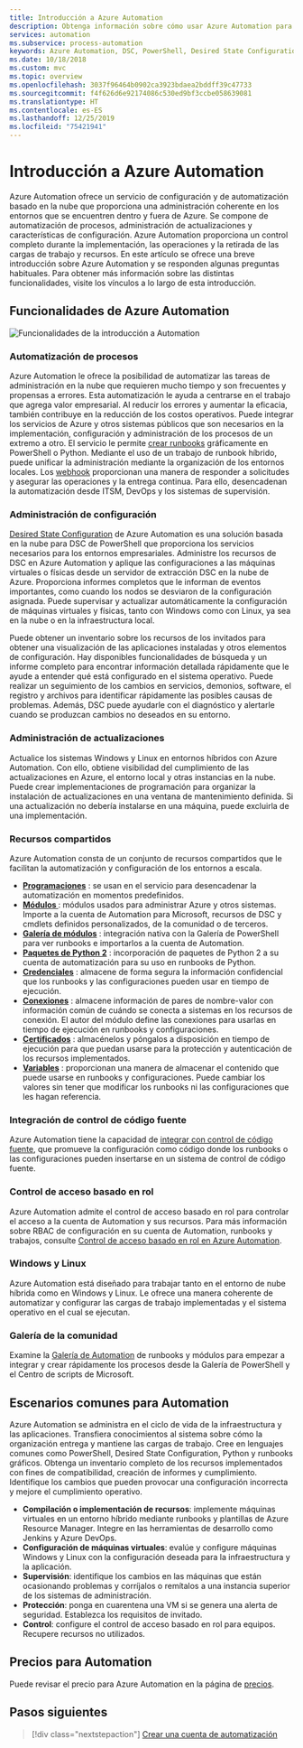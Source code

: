 ```yaml
---
title: Introducción a Azure Automation
description: Obtenga información sobre cómo usar Azure Automation para automatizar el ciclo de vida de la infraestructura y las aplicaciones.
services: automation
ms.subservice: process-automation
keywords: Azure Automation, DSC, PowerShell, Desired State Configuration, Update Management, Change Tracking, inventario, runbooks, Python, gráfico
ms.date: 10/18/2018
ms.custom: mvc
ms.topic: overview
ms.openlocfilehash: 3037f96464b0902ca3923bdaea2bddff39c47733
ms.sourcegitcommit: f4f626d6e92174086c530ed9bf3ccbe058639081
ms.translationtype: HT
ms.contentlocale: es-ES
ms.lasthandoff: 12/25/2019
ms.locfileid: "75421941"
---
```

# <a name="an-introduction-to-azure-automation"></a>Introducción a Azure Automation

Azure Automation ofrece un servicio de configuración y de automatización basado en la nube que proporciona una administración coherente en los entornos que se encuentren dentro y fuera de Azure. Se compone de automatización de procesos, administración de actualizaciones y características de configuración. Azure Automation proporciona un control completo durante la implementación, las operaciones y la retirada de las cargas de trabajo y recursos.
En este artículo se ofrece una breve introducción sobre Azure Automation y se responden algunas preguntas habituales. Para obtener más información sobre las distintas funcionalidades, visite los vínculos a lo largo de esta introducción.

## <a name="azure-automation-capabilities"></a>Funcionalidades de Azure Automation

![Funcionalidades de la introducción a Automation](media/automation-overview/automation-overview.png)

### <a name="process-automation"></a>Automatización de procesos

Azure Automation le ofrece la posibilidad de automatizar las tareas de administración en la nube que requieren mucho tiempo y son frecuentes y propensas a errores. Esta automatización le ayuda a centrarse en el trabajo que agrega valor empresarial. Al reducir los errores y aumentar la eficacia, también contribuye en la reducción de los costos operativos. Puede integrar los servicios de Azure y otros sistemas públicos que son necesarios en la implementación, configuración y administración de los procesos de un extremo a otro. El servicio le permite [crear runbooks](automation-runbook-types.md) gráficamente en PowerShell o Python. Mediante el uso de un trabajo de runbook híbrido, puede unificar la administración mediante la organización de los entornos locales. Los [webhook](automation-webhooks.md) proporcionan una manera de responder a solicitudes y asegurar las operaciones y la entrega continua. Para ello, desencadenan la automatización desde ITSM, DevOps y los sistemas de supervisión.

### <a name="configuration-management"></a>Administración de configuración

[Desired State Configuration](automation-dsc-overview.md) de Azure Automation es una solución basada en la nube para DSC de PowerShell que proporciona los servicios necesarios para los entornos empresariales. Administre los recursos de DSC en Azure Automation y aplique las configuraciones a las máquinas virtuales o físicas desde un servidor de extracción DSC en la nube de Azure. Proporciona informes completos que le informan de eventos importantes, como cuando los nodos se desviaron de la configuración asignada. Puede supervisar y actualizar automáticamente la configuración de máquinas virtuales y físicas, tanto con Windows como con Linux, ya sea en la nube o en la infraestructura local.

Puede obtener un inventario sobre los recursos de los invitados para obtener una visualización de las aplicaciones instaladas y otros elementos de configuración. Hay disponibles funcionalidades de búsqueda y un informe completo para encontrar información detallada rápidamente que le ayude a entender qué está configurado en el sistema operativo. Puede realizar un seguimiento de los cambios en servicios, demonios, software, el registro y archivos para identificar rápidamente las posibles causas de problemas. Además, DSC puede ayudarle con el diagnóstico y alertarle cuando se produzcan cambios no deseados en su entorno.

### <a name="update-management"></a>Administración de actualizaciones

Actualice los sistemas Windows y Linux en entornos híbridos con Azure Automation. Con ello, obtiene visibilidad del cumplimiento de las actualizaciones en Azure, el entorno local y otras instancias en la nube. Puede crear implementaciones de programación para organizar la instalación de actualizaciones en una ventana de mantenimiento definida. Si una actualización no debería instalarse en una máquina, puede excluirla de una implementación.

### <a name="shared-resources"></a>Recursos compartidos

Azure Automation consta de un conjunto de recursos compartidos que le facilitan la automatización y configuración de los entornos a escala.

* **[Programaciones](automation-schedules.md)** : se usan en el servicio para desencadenar la automatización en momentos predefinidos.
* **[Módulos ](automation-integration-modules.md)** : módulos usados para administrar Azure y otros sistemas. Importe a la cuenta de Automation para Microsoft, recursos de DSC y cmdlets definidos personalizados, de la comunidad o de terceros.
* **[Galería de módulos](automation-runbook-gallery.md)** : integración nativa con la Galería de PowerShell para ver runbooks e importarlos a la cuenta de Automation.
* **[Paquetes de Python 2](python-packages.md)** : incorporación de paquetes de Python 2 a su cuenta de automatización para su uso en runbooks de Python.
* **[Credenciales](automation-credentials.md)** : almacene de forma segura la información confidencial que los runbooks y las configuraciones pueden usar en tiempo de ejecución.
* **[Conexiones](automation-connections.md)** : almacene información de pares de nombre-valor con información común de cuándo se conecta a sistemas en los recursos de conexión. El autor del módulo define las conexiones para usarlas en tiempo de ejecución en runbooks y configuraciones.
* **[Certificados](automation-certificates.md)** : almacénelos y póngalos a disposición en tiempo de ejecución para que puedan usarse para la protección y autenticación de los recursos implementados.
* **[Variables](automation-variables.md)** : proporcionan una manera de almacenar el contenido que puede usarse en runbooks y configuraciones. Puede cambiar los valores sin tener que modificar los runbooks ni las configuraciones que les hagan referencia.

### <a name="source-control-integration"></a>Integración de control de código fuente

Azure Automation tiene la capacidad de [integrar con control de código fuente](source-control-integration.md), que promueve la configuración como código donde los runbooks o las configuraciones pueden insertarse en un sistema de control de código fuente.

### <a name="role-based-access-control"></a>Control de acceso basado en rol

Azure Automation admite el control de acceso basado en rol para controlar el acceso a la cuenta de Automation y sus recursos. Para más información sobre RBAC de configuración en su cuenta de Automation, runbooks y trabajos, consulte [Control de acceso basado en rol en Azure Automation](automation-role-based-access-control.md).

### <a name="windows-and-linux"></a>Windows y Linux

Azure Automation está diseñado para trabajar tanto en el entorno de nube híbrida como en Windows y Linux. Le ofrece una manera coherente de automatizar y configurar las cargas de trabajo implementadas y el sistema operativo en el cual se ejecutan.

### <a name="community-gallery"></a>Galería de la comunidad

Examine la [Galería de Automation](automation-runbook-gallery.md) de runbooks y módulos para empezar a integrar y crear rápidamente los procesos desde la Galería de PowerShell y el Centro de scripts de Microsoft.

## <a name="common-scenarios-for-automation"></a>Escenarios comunes para Automation

Azure Automation se administra en el ciclo de vida de la infraestructura y las aplicaciones. Transfiera conocimientos al sistema sobre cómo la organización entrega y mantiene las cargas de trabajo. Cree en lenguajes comunes como PowerShell, Desired State Configuration, Python y runbooks gráficos. Obtenga un inventario completo de los recursos implementados con fines de compatibilidad, creación de informes y cumplimiento. Identifique los cambios que pueden provocar una configuración incorrecta y mejore el cumplimiento operativo.

* **Compilación o implementación de recursos**: implemente máquinas virtuales en un entorno híbrido mediante runbooks y plantillas de Azure Resource Manager. Integre en las herramientas de desarrollo como Jenkins y Azure DevOps.
* **Configuración de máquinas virtuales**: evalúe y configure máquinas Windows y Linux con la configuración deseada para la infraestructura y la aplicación.
* **Supervisión**: identifique los cambios en las máquinas que están ocasionando problemas y corríjalos o remítalos a una instancia superior de los sistemas de administración.
* **Protección**: ponga en cuarentena una VM si se genera una alerta de seguridad. Establezca los requisitos de invitado.
* **Control**: configure el control de acceso basado en rol para equipos. Recupere recursos no utilizados.

## <a name="pricing-for-automation"></a>Precios para Automation

Puede revisar el precio para Azure Automation en la página de [precios](https://azure.microsoft.com/pricing/details/automation/).

## <a name="next-steps"></a>Pasos siguientes

> [!div class="nextstepaction"]
> [Crear una cuenta de automatización](automation-quickstart-create-account.md)

